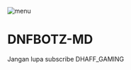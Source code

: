![menu](https://user-images.githubusercontent.com/103863637/163701390-caf164e3-7d9a-4aea-b070-6b0fa94d6646.jpg)
# DNFBOTZ-MD
Jangan lupa subscribe DHAFF_GAMING
